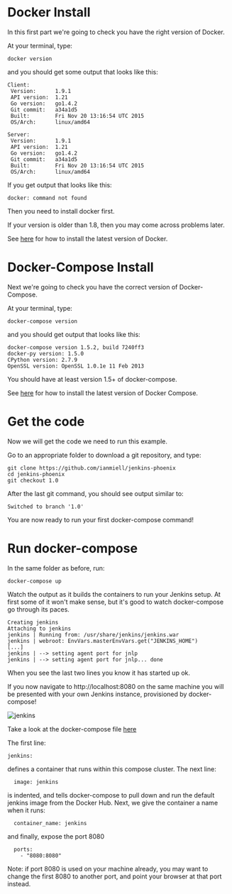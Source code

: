 <!--
{
"name": "docker-compose-setup",
"version" : "0.1",
"title" : "Docker Compose Setup",
"description" : "Get setup with Docker Compose",
"homepage" : "https://github.com/ianmiell/outlearn-modules",
"freshnessDate" : 2016-02-28,
"license" : "CC BY 4.0"
}
-->
<!-- @section -->

# Docker Install

In this first part we're going to check you have the right version of Docker.

At your terminal, type:

```
docker version
```

and you should get some output that looks like this:

```
Client:
 Version:      1.9.1
 API version:  1.21
 Go version:   go1.4.2
 Git commit:   a34a1d5
 Built:        Fri Nov 20 13:16:54 UTC 2015
 OS/Arch:      linux/amd64

Server:
 Version:      1.9.1
 API version:  1.21
 Go version:   go1.4.2
 Git commit:   a34a1d5
 Built:        Fri Nov 20 13:16:54 UTC 2015
 OS/Arch:      linux/amd64
```

If you get output that looks like this:

```
docker: command not found
```

Then you need to install docker first.

If your version is older than 1.8, then you may come across problems later.

See [here](https://docs.docker.com/engine/installation/) for how to install the latest version of Docker.

<!-- @section -->

# Docker-Compose Install

Next we're going to check you have the correct version of Docker-Compose.

At your terminal, type:

```
docker-compose version
```

and you should get output that looks like this:

```
docker-compose version 1.5.2, build 7240ff3
docker-py version: 1.5.0
CPython version: 2.7.9
OpenSSL version: OpenSSL 1.0.1e 11 Feb 2013
```

You should have at least version 1.5+ of docker-compose.

See [here](https://docs.docker.com/compose/install/) for how to install the latest version of Docker Compose.

<!-- @section -->

# Get the code

Now we will get the code we need to run this example.

Go to an appropriate folder to download a git repository, and type:

```
git clone https://github.com/ianmiell/jenkins-phoenix
cd jenkins-phoenix
git checkout 1.0
```

After the last git command, you should see output similar to:

```
Switched to branch '1.0'
```

You are now ready to run your first docker-compose command!


<!-- @section -->

# Run docker-compose

In the same folder as before, run:

```
docker-compose up
```

Watch the output as it builds the containers to run your Jenkins setup. At first some of it won't make sense, but it's good to watch docker-compose go through its paces.

```
Creating jenkins
Attaching to jenkins
jenkins | Running from: /usr/share/jenkins/jenkins.war
jenkins | webroot: EnvVars.masterEnvVars.get("JENKINS_HOME")
[...]
jenkins | --> setting agent port for jnlp
jenkins | --> setting agent port for jnlp... done
```

When you see the last two lines you know it has started up ok.

If you now navigate to http://localhost:8080 on the same machine you will be presented with your own Jenkins instance, provisioned by docker-compose!

![jenkins](https://raw.githubusercontent.com/ianmiell/outlearn-modules/master/modules/jenkins_basic.png)

Take a look at the docker-compose file [here](https://raw.githubusercontent.com/ianmiell/jenkins-phoenix/1.0/docker-compose.yml)

The first line:

```
jenkins:
```

defines a container that runs within this compose cluster. The next line:

```
  image: jenkins
```

is indented, and tells docker-compose to pull down and run the default jenkins image from the Docker Hub. Next, we give the container a name when it runs:

```
  container_name: jenkins
```

and finally, expose the port 8080 

```
  ports:
    - "8080:8080"
```

Note: if port 8080 is used on your machine already, you may want to change the first 8080 to another port, and point your browser at that port instead.


<!-- @end -->

